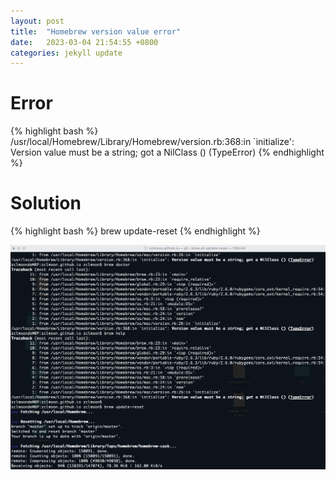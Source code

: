 ```yaml
---
layout: post
title:  "Homebrew version value error"
date:   2023-03-04 21:54:55 +0800
categories: jekyll update
---
```


# Error

{% highlight bash %}
/usr/local/Homebrew/Library/Homebrew/version.rb:368:in `initialize': Version value must be a string; got a NilClass () (TypeError)
{% endhighlight %}

# Solution
{% highlight bash %}
brew update-reset
{% endhighlight %}

![image](homebrew-issue-images/homebrew-version-error.png)
